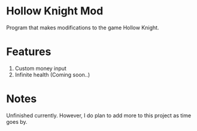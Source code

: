 # Hollow Knight Mod 
Program that makes modifications to the game Hollow Knight. 

# Features 
1. Custom money input
2. Infinite health (Coming soon..)

# Notes 
Unfinished currently. However, I do plan to add more to this project as time goes by.  
